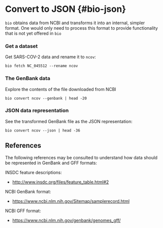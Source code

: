 # Convert to JSON {#bio-json}

`bio` obtains data from NCBI and transforms it into an internal, simpler format. One would only need to process this format to provide functionality that is not yet offered in `bio` 

### Get a dataset

Get SARS-COV-2 data and rename it to `ncov`:

```{bash, comment=NA}
bio fetch NC_045512 --rename ncov
```

### The GenBank data

Explore the contents of the file downloaded from NCBI

```{bash, comment=NA}
bio convert ncov --genbank | head -20
```

### JSON data representation

See the transformed GenBank file as the JSON representation:

```{bash, comment=NA}
bio convert ncov --json | head -36
```

## References

The following references may be consulted to understand how data should be represented in GenBank and GFF formats:

INSDC feature descriptions:

* http://www.insdc.org/files/feature_table.html#2

NCBI GenBank format:

* https://www.ncbi.nlm.nih.gov/Sitemap/samplerecord.html

NCBI GFF format:

* https://www.ncbi.nlm.nih.gov/genbank/genomes_gff/
